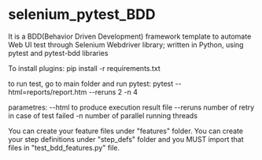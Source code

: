 # selenium_pytest_BDD
It is a BDD(Behavior Driven Development) framework template to automate Web UI test through Selenium Webdriver library; written in Python, using pytest and pytest-bdd libraries

To install plugins: pip install -r requirements.txt

to run test, go to main folder and run pytest: 
pytest --html=reports/report.htm --reruns 2 -n 4

parametres: 
--html to produce execution result file 
--reruns number of retry in case of test failed 
-n number of parallel running threads

You can create your feature files under "features" folder.
You can create your step definitions under "step_defs" folder and you MUST import that files in "test_bdd_features.py" file.
